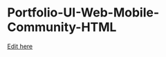 # Portfolio-UI-Web-Mobile-Community-HTML

[Edit here](https://diy-pwa.dev/~/gh/Iceman0001/Iceman0001.github.io)
